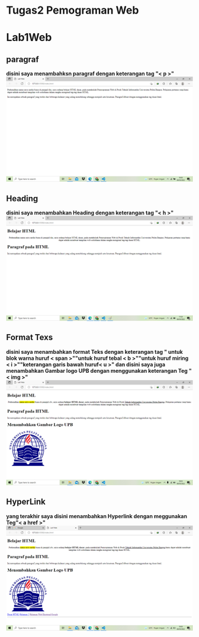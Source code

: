 # Tugas2 Pemograman Web 
# Lab1Web
## paragraf
**disini saya menambahksn paragraf dengan keterangan tag "< p >"**
![paragraf](ss/ss1.png)
## Heading
**disini saya menambahkan Heading dengan keterangan tag "< h >"**
![Heading](ss/ss2.png)
## Format Texs
**disini saya menambahkan format Teks dengan keterangan tag " untuk blok warna huruf < span >""untuk huruf tebal < b >""untuk huruf miring < i >""keterangan garis bawah huruf< u >" dan disini saya juga menambahkan Gambar logo UPB dengan menggunakan keterangan Teg "< img >"
![Pormat_teks](ss/ss3.png)**
## HyperLink
**yang terakhir saya disini menambahkan Hyperlink dengan meggunakan Teg"< a href >"**
![HyperLink](ss/ss4.png)